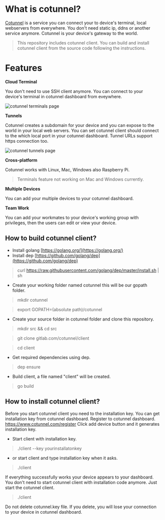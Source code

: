 # What is cotunnel?
[Cotunnel](https://www.cotunnel.com) is a service you can connect your to device's terminal, local webservers from everywhere. You don't need static ip, ddns or another service anymore. Cotunnel is your device's gateway to the world. 

> This repository includes cotunnel client. You can build and install cotunnel client from the source code following the instructions.

# Features

**Cloud Terminal**

You don't need to use SSH client anymore. You can connect to your device's terminal in cotunnel dashboard from eveywhere.

![cotunnel terminals page](https://cotunnel.s3.amazonaws.com/static/1.png)

**Tunnels**

Cotunnel creates a subdomain for your device and you can expose to the world in your local web servers. You can set cotunnel client should connect to the which local port in your cotunnel dashboard. Tunnel URLs support https connection too.

![cotunnel tunnels page](https://cotunnel.s3.amazonaws.com/static/3.png)

**Cross-platform** 

Cotunnel works with Linux, Mac, Windows also Raspberry Pi. 
> Terminals feature not working on Mac and Windows currently.

**Multiple Devices**

You can add your multiple devices to your cotunnel dashboard.

**Team Work**

You can add your workmates to your device's working group with privileges, then the users can edit or view your device. 

## How to build cotunnel client?

 - Install golang [https://golang.org/](https://golang.org/)
 - Install dep [https://github.com/golang/dep](https://github.com/golang/dep)
 >curl https://raw.githubusercontent.com/golang/dep/master/install.sh | sh
 - Create your working folder named cotunnel this will be our gopath folder.
 >mkdir cotunnel
 
 >export GOPATH=(absolute path)/cotunnel
 - Create your source folder in cotunnel folder and clone this repository.
 >mkdir src && cd src
 
 >git clone gitlab.com/cotunnel/client
 
 >cd client
 - Get required dependencies using dep.
 >dep ensure
 - Build client, a file named "client" will be created.
 > go build

## How to install cotunnel client?

Before you start cotunnel client you need to the installation key. You can get installation key from cotunnel dashboard. Register to cotunnel dashboard. https://www.cotunnel.com/register Click add device button and it generates installation key.

- Start client with installation key.
> ./client --key yourinstallatonkey

- or start client and type installation key when it asks.
> ./client

If everything successfully works your device appears to your dashboard. You don't need to start cotunnel client with installation code anymore. Just start the cotunnel client.
> ./client
 
Do not delete cotunnel.key file. If you delete, you will lose your connection to your device in cotunnel dashboard. 
